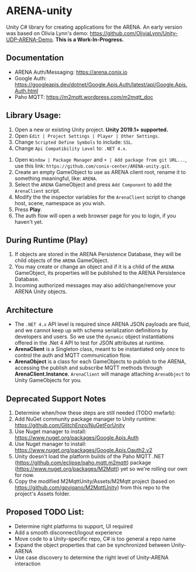 # ARENA-unity
Unity C# library for creating applications for the ARENA.
An early version was based on Olivia Lynn's demo: https://github.com/OliviaLynn/Unity-UDP-ARENA-Demo.
**This is a Work-In-Progress.**

## Documentation
- ARENA Auth/Messaging: https://arena.conix.io
- Google Auth: https://googleapis.dev/dotnet/Google.Apis.Auth/latest/api/Google.Apis.Auth.html
- Paho MQTT: https://m2mqtt.wordpress.com/m2mqtt_doc

## Library Usage:
1. Open a new or existing Unity project. **Unity 2019.1+ supported.**
1. Open `Edit | Project Settings | Player | Other Settings`.
1. Change `Scripted Define Symbols` to include: `SSL`.
1. Change `Api Compatibility Level` to: `.NET 4.x`.
<!-- 1. `+ | Add package from git URL...`, use this link: `https://github.com/siccity/gltfutility.git`. **Temporary, the package dependencies as of 2020.3 won't allow .git protocol yet.** -->
1. Open `Window | Package Manager` and `+ | Add package from git URL...`, use this link: `https://github.com/conix-center/ARENA-unity.git`.
1. Create an empty GameObject to use as ARENA client root, rename it to something meaningful, like: `ARENA`.
1. Select the `ARENA` GameObject and press `Add Component` to add the `ArenaClient` script.
1. Modify the the inspector variables for the `ArenaClient` script to change host, scene, namespace as you wish.
1. Press **Play**.
1. The auth flow will open a web browser page for you to login, if you haven't yet.

## During Runtime (Play)
1. If objects are stored in the ARENA Persistence Database, they will be child objects of the `ARENA` GameObject.
1. You may create or change an object and if it is a child of the `ARENA` GameObject, its properties will be published to the ARENA Persistence Database.
1. Incoming authorized messages may also add/change/remove your ARENA Unity objects.

## Architecture
- The `.NET 4.x` API level is required since ARENA JSON payloads are fluid, and we cannot keep up with schema serialization definitions by developers and users. So we use the `dynamic` object instantiations offered in the .Net 4 API to test for JSON attributes at runtime.
- **ArenaClient** is a Singleton class, meant to be instantiated only once to control the auth and MQTT communication flow.
- **ArenaObject** is a class for each GameObjects to publish to the ARENA, accessing the publish and subscribe MQTT methods through **ArenaClient.Instance**. `ArenaClient` will manage attaching `ArenaObject` to Unity GameObjects for you.

## Deprecated Support Notes
1. Determine when/how these steps are still needed (TODO mwfarb):
1. Add NuGet community package manager to Unity runtime: https://github.com/GlitchEnzo/NuGetForUnity
1. Use Nuget manager to install: https://www.nuget.org/packages/Google.Apis.Auth
1. Use Nuget manager to install: https://www.nuget.org/packages/Google.Apis.Oauth2.v2
1. Unity doesn't load the platform builds of the Paho MQTT .NET (https://github.com/eclipse/paho.mqtt.m2mqtt) package (https://www.nuget.org/packages/M2Mqtt) yet so we're rolling our own for now.
1. Copy the modified M2MqttUnity/Assets/M2Mqtt project (based on https://github.com/gpvigano/M2MqttUnity) from this repo to the project's Assets folder.

## Proposed TODO List:
- Determine right platforms to support, UI required
- Add a smooth disconnect/logout experience
- Move code to a Unity-specific repo, C# is too general a repo name
- Expand the object properties that can be synchronized between Unity-ARENA
- Use case discovery to determine the right level of Unity-ARENA interaction
